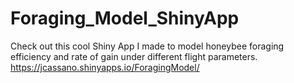 # Foraging_Model_ShinyApp
Check out this cool Shiny App I made to model honeybee foraging efficiency and rate of gain under different flight parameters. 
https://jcassano.shinyapps.io/ForagingModel/